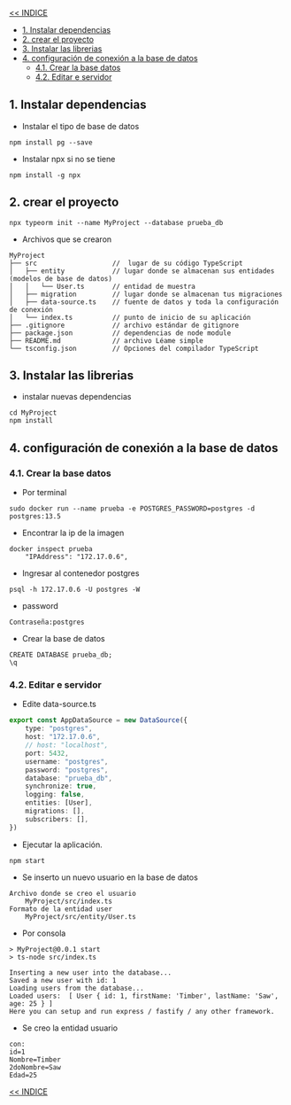 [<< INDICE](../../README.md)
- [1. Instalar dependencias](#1-instalar-dependencias)
- [2. crear el proyecto](#2-crear-el-proyecto)
- [3. Instalar las librerias](#3-instalar-las-librerias)
- [4. configuración de conexión a la base de datos](#4-configuración-de-conexión-a-la-base-de-datos)
  - [4.1. Crear la base datos](#41-crear-la-base-datos)
  - [4.2. Editar e servidor](#42-editar-e-servidor)

## 1. Instalar dependencias
- Instalar el tipo de base de datos
```console
npm install pg --save
```
- Instalar npx si no se tiene
```console
npm install -g npx
```
## 2. crear el proyecto
```console
npx typeorm init --name MyProject --database prueba_db
```
- Archivos que se crearon
```text
MyProject
├── src                   //  lugar de su código TypeScript
│   ├── entity            // lugar donde se almacenan sus entidades (modelos de base de datos)
│   │   └── User.ts       // entidad de muestra
│   ├── migration         // lugar donde se almacenan tus migraciones
│   ├── data-source.ts    // fuente de datos y toda la configuración de conexión
│   └── index.ts          // punto de inicio de su aplicación
├── .gitignore            // archivo estándar de gitignore
├── package.json          // dependencias de node module
├── README.md             // archivo Léame simple
└── tsconfig.json         // Opciones del compilador TypeScript
```
## 3. Instalar las librerias
- instalar nuevas dependencias
```console
cd MyProject
npm install
```
## 4. configuración de conexión a la base de datos
### 4.1. Crear la base datos
- Por terminal
```console
sudo docker run --name prueba -e POSTGRES_PASSWORD=postgres -d postgres:13.5
```
- Encontrar la ip de la imagen
```console
docker inspect prueba
    "IPAddress": "172.17.0.6",
```
- Ingresar al contenedor postgres
```console
psql -h 172.17.0.6 -U postgres -W
```
- password
```console
Contraseña:postgres
```
- Crear la base de datos
```console
CREATE DATABASE prueba_db;
\q
```
### 4.2. Editar e servidor
- Edite data-source.ts
```ts
export const AppDataSource = new DataSource({
    type: "postgres",
    host: "172.17.0.6",
    // host: "localhost",
    port: 5432,
    username: "postgres",
    password: "postgres",
    database: "prueba_db",
    synchronize: true,
    logging: false,
    entities: [User],
    migrations: [],
    subscribers: [],
})
```
- Ejecutar la aplicación.
```console
npm start
```
-  Se inserto un nuevo usuario en la base de datos
```text
Archivo donde se creo el usuario
    MyProject/src/index.ts
Formato de la entidad user
    MyProject/src/entity/User.ts
```
- Por consola
```console
> MyProject@0.0.1 start
> ts-node src/index.ts

Inserting a new user into the database...
Saved a new user with id: 1
Loading users from the database...
Loaded users:  [ User { id: 1, firstName: 'Timber', lastName: 'Saw', age: 25 } ]
Here you can setup and run express / fastify / any other framework.
```
- Se creo la entidad usuario
```text
con:
id=1
Nombre=Timber
2doNombre=Saw
Edad=25

```

[<< INDICE](../../README.md)